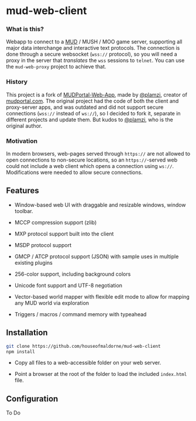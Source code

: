 # mud-web-client

### What is this?

Webapp to connect to a [MUD](https://en.wikipedia.org/wiki/MUD) / MUSH / MOO game server, supporting all major data interchange and interactive text protocols. The connection is done through a secure websocket (`wss://` protocol), so you will need a proxy in the server that _translates_ the `wss` sessions to `telnet`. You can use the `mud-web-proxy` project to achieve that.

### History

This project is a fork of [MUDPortal-Web-App](https://github.com/plamzi/MUDPortal-Web-App), made by [@plamzi](https://github.com/plamzi), creator of [mudportal.com](http://www.mudportal.com/). The original project had the code of both the client and proxy-server apps, and was outdated and did not support secure connections (`wss://` instead of `ws://`), so I decided to fork it, separate in different projects and update them. But kudos to [@plamzi](https://github.com/plamzi), who is the original author.

### Motivation

In modern browsers, web-pages served through `https://` are not allowed to open connections to non-secure locations, so an `https://`-served web could not include a web client which opens a connection using `ws://`. Modifications were needed to allow secure connections.

## Features

* Window-based web UI with draggable and resizable windows, window toolbar.

* MCCP compression support (zlib)

* MXP protocol support built into the client

* MSDP protocol support

* GMCP / ATCP protocol support (JSON) with sample uses in multiple existing plugins

* 256-color support, including background colors

* Unicode font support and UTF-8 negotiation

* Vector-based world mapper with flexible edit mode to allow for mapping any MUD world via exploration

* Triggers / macros / command memory with typeahead


## Installation

``` bash
git clone https://github.com/houseofmaldorne/mud-web-client
npm install
```

* Copy all files to a web-accessible folder on your web server.

* Point a browser at the root of the folder to load the included `index.html` file.

## Configuration

To Do

